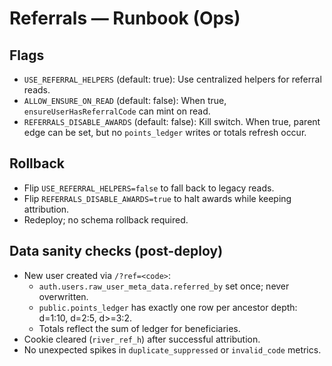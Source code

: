 # Referrals — Runbook (Ops)

## Flags
- `USE_REFERRAL_HELPERS` (default: true): Use centralized helpers for referral reads.
- `ALLOW_ENSURE_ON_READ` (default: false): When true, `ensureUserHasReferralCode` can mint on read.
- `REFERRALS_DISABLE_AWARDS` (default: false): Kill switch. When true, parent edge can be set, but no `points_ledger` writes or totals refresh occur.

## Rollback
- Flip `USE_REFERRAL_HELPERS=false` to fall back to legacy reads.
- Flip `REFERRALS_DISABLE_AWARDS=true` to halt awards while keeping attribution.
- Redeploy; no schema rollback required.

## Data sanity checks (post-deploy)
- New user created via `/?ref=<code>`:
  - `auth.users.raw_user_meta_data.referred_by` set once; never overwritten.
  - `public.points_ledger` has exactly one row per ancestor depth: d=1:10, d=2:5, d>=3:2.
  - Totals reflect the sum of ledger for beneficiaries.
- Cookie cleared (`river_ref_h`) after successful attribution.
- No unexpected spikes in `duplicate_suppressed` or `invalid_code` metrics.
